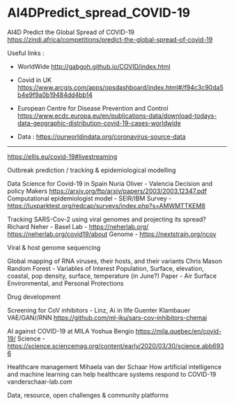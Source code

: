 # AI4DPredict_spread_COVID-19
AI4D Predict the Global Spread of COVID-19
https://zindi.africa/competitions/predict-the-global-spread-of-covid-19


Useful links :
- WorldWide
http://gabgoh.github.io/COVID/index.html

- Covid in UK
https://www.arcgis.com/apps/opsdashboard/index.html#/f94c3c90da5b4e9f9a0b19484dd4bb14

- European Centre for Disease Prevention and Control
https://www.ecdc.europa.eu/en/publications-data/download-todays-data-geographic-distribution-covid-19-cases-worldwide

- Data : https://ourworldindata.org/coronavirus-source-data

-------------------------------------------------------------------------------------------------------------------------------------

https://ellis.eu/covid-19#livestreaming

Outbreak prediction / tracking & epidemiological modelling

Data Science for Covid-19 in Spain
Nuria Oliver - Valencia
Decision and policy Makers
https://arxiv.org/ftp/arxiv/papers/2003/2003.12347.pdf
Computational epidemiologist model - SEIR/IBM
Survey - https://luxparktest.org/redcap/surveys/index.php?s=AMWMTTKEM8


Tracking SARS-Cov-2 using viral genomes and projecting its spread?
Richard Neher - Basel
Lab - https://neherlab.org/
https://neherlab.org/covid19/about
Genome - https://nextstrain.org/ncov


Viral & host genome sequencing

Global mapping of RNA viruses, their hosts, and their variants
Chris Mason
Random Forest - Variables of Interest
Population, Surface, elevation, coastal, pop density, surface, temperature (in June?)
Paper -  Air Surface Environmental, and Personal Protections  
 
Drug development

Screening for CoV inhibitors - Linz, Ai in lIfe
Guenter Klambauer 
VAE/GAN//RNN
https://github.com/ml-jku/sars-cov-inhibitors-chemai


AI against COVID-19 at MILA
Yoshua Bengio
https://mila.quebec/en/covid-19/
Science - 
https://science.sciencemag.org/content/early/2020/03/30/science.abb6936

 Healthcare management
 Mihaela van der Schaar 
 How artificial intelligence and machine learning can help healthcare systems respond to COVID-19
 vanderschaar-lab.com
 
 
 
 Data, resource, open challenges & community platforms
 









   
